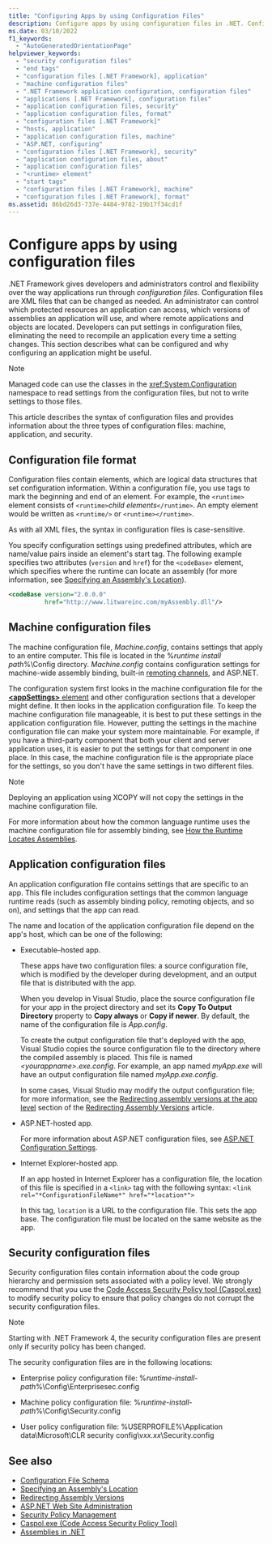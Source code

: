 ```yaml
---
title: "Configuring Apps by using Configuration Files"
description: Configure apps by using configuration files in .NET. Configuration files are XML files that can be changed as needed.
ms.date: 03/10/2022
f1_keywords: 
  - "AutoGeneratedOrientationPage"
helpviewer_keywords: 
  - "security configuration files"
  - "end tags"
  - "configuration files [.NET Framework], application"
  - "machine configuration files"
  - ".NET Framework application configuration, configuration files"
  - "applications [.NET Framework], configuration files"
  - "application configuration files, security"
  - "application configuration files, format"
  - "configuration files [.NET Framework]"
  - "hosts, application"
  - "application configuration files, machine"
  - "ASP.NET, configuring"
  - "configuration files [.NET Framework], security"
  - "application configuration files, about"
  - "application configuration files"
  - "<runtime> element"
  - "start tags"
  - "configuration files [.NET Framework], machine"
  - "configuration files [.NET Framework], format"
ms.assetid: 86bd26d3-737e-4484-9782-19b17f34cd1f
---
```

# Configure apps by using configuration files

.NET Framework gives developers and administrators control and flexibility over the way applications run through *configuration files*. Configuration files are XML files that can be changed as needed. An administrator can control which protected resources an application can access, which versions of assemblies an application will use, and where remote applications and objects are located. Developers can put settings in configuration files, eliminating the need to recompile an application every time a setting changes. This section describes what can be configured and why configuring an application might be useful.  
  
> [!NOTE]
> Managed code can use the classes in the <xref:System.Configuration> namespace to read settings from the configuration files, but not to write settings to those files.  
  
This article describes the syntax of configuration files and provides information about the three types of configuration files: machine, application, and security.  
  
## Configuration file format  

 Configuration files contain elements, which are logical data structures that set configuration information. Within a configuration file, you use tags to mark the beginning and end of an element. For example, the `<runtime>` element consists of `<runtime>`*child elements*`</runtime>`. An empty element would be written as `<runtime/>` or `<runtime></runtime>`.  
  
 As with all XML files, the syntax in configuration files is case-sensitive.  
  
 You specify configuration settings using predefined attributes, which are name/value pairs inside an element's start tag. The following example specifies two attributes (`version` and `href`) for the `<codeBase>` element, which specifies where the runtime can locate an assembly (for more information, see [Specifying an Assembly's Location](specify-assembly-location.md)).  
  
```xml  
<codeBase version="2.0.0.0"  
          href="http://www.litwareinc.com/myAssembly.dll"/>  
```  
  
## Machine configuration files  

 The machine configuration file, *Machine.config*, contains settings that apply to an entire computer. This file is located in the %*runtime install path*%\Config directory. *Machine.config* contains configuration settings for machine-wide assembly binding, built-in [remoting channels](/previous-versions/dotnet/netframework-4.0/dkfd3wha(v=vs.100)), and ASP.NET.  
  
 The configuration system first looks in the machine configuration file for the [**\<appSettings>** element](./file-schema/appsettings/index.md) and other configuration sections that a developer might define. It then looks in the application configuration file. To keep the machine configuration file manageable, it is best to put these settings in the application configuration file. However, putting the settings in the machine configuration file can make your system more maintainable. For example, if you have a third-party component that both your client and server application uses, it is easier to put the settings for that component in one place. In this case, the machine configuration file is the appropriate place for the settings, so you don't have the same settings in two different files.  
  
> [!NOTE]
> Deploying an application using XCOPY will not copy the settings in the machine configuration file.  
  
 For more information about how the common language runtime uses the machine configuration file for assembly binding, see [How the Runtime Locates Assemblies](../deployment/how-the-runtime-locates-assemblies.md).  
  
## Application configuration files  

 An application configuration file contains settings that are specific to an app. This file includes configuration settings that the common language runtime reads (such as assembly binding policy, remoting objects, and so on), and settings that the app can read.  
  
 The name and location of the application configuration file depend on the app's host, which can be one of the following:  
  
- Executable–hosted app.  
  
  These apps have two configuration files: a source configuration file, which is modified by the developer during development, and an output file that is distributed with the app.  
  
  When you develop in Visual Studio, place the source configuration file for your app in the project directory and set its **Copy To Output Directory** property to **Copy always** or **Copy if newer**. By default, the name of the configuration file is *App.config*.
  
  To create the output configuration file that's deployed with the app, Visual Studio copies the source configuration file to the directory where the compiled assembly is placed. This file is named *\<yourappname>.exe.config*. For example, an app named *myApp.exe* will have an output configuration file named *myApp.exe.config*.

  In some cases, Visual Studio may modify the output configuration file; for more information, see the [Redirecting assembly versions at the app level](redirect-assembly-versions.md#BKMK_Redirectingassemblyversionsattheapplevel) section of the [Redirecting Assembly Versions](redirect-assembly-versions.md) article.  
  
- ASP.NET-hosted app.  
  
  For more information about ASP.NET configuration files, see [ASP.NET Configuration Settings](/previous-versions/dotnet/netframework-4.0/b5ysx397(v=vs.100)).
  
- Internet Explorer-hosted app.  
  
  If an app hosted in Internet Explorer has a configuration file, the location of this file is specified in a `<link>` tag with the following syntax: `<link rel="*ConfigurationFileName*" href="*location*">`
  
  In this tag, `location` is a URL to the configuration file. This sets the app base. The configuration file must be located on the same website as the app.
  
## Security configuration files  

Security configuration files contain information about the code group hierarchy and permission sets associated with a policy level. We strongly recommend that you use the [Code Access Security Policy tool (Caspol.exe)](../tools/caspol-exe-code-access-security-policy-tool.md) to modify security policy to ensure that policy changes do not corrupt the security configuration files.  
  
> [!NOTE]
> Starting with .NET Framework 4, the security configuration files are present only if security policy has been changed.  
  
The security configuration files are in the following locations:  
  
- Enterprise policy configuration file: %*runtime-install-path*%\Config\Enterprisesec.config  
  
- Machine policy configuration file: %*runtime-install-path*%\Config\Security.config  
  
- User policy configuration file: %USERPROFILE%\Application data\Microsoft\CLR security config\v*xx.xx*\Security.config
  
## See also

- [Configuration File Schema](./file-schema/index.md)
- [Specifying an Assembly's Location](specify-assembly-location.md)
- [Redirecting Assembly Versions](redirect-assembly-versions.md)
- [ASP.NET Web Site Administration](/previous-versions/visualstudio/visual-studio-2008/6hy1xzbw(v=vs.90))
- [Security Policy Management](/previous-versions/dotnet/netframework-4.0/c1k0eed6(v=vs.100))
- [Caspol.exe (Code Access Security Policy Tool)](../tools/caspol-exe-code-access-security-policy-tool.md)
- [Assemblies in .NET](../../standard/assembly/index.md)
